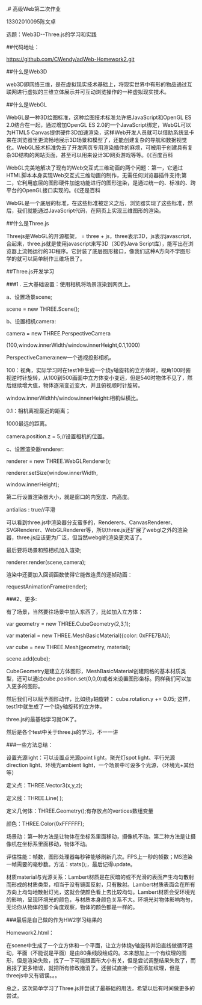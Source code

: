 .# 高级Web第二次作业

13302010095陈文卓

选题：Web3D--Three.js的学习和实践

##代码地址：

https://github.com/CWendy/adWeb-Homework2.git

##什么是Web3D

web3D即网络三维，是在虚拟现实技术基础上，将现实世界中有形的物品通过互联网进行虚拟的三维立体展示并可互动浏览操作的一种虚拟现实技术。

##什么是WebGL

WebGL是一种3D绘图标准，这种绘图技术标准允许把JavaScript和OpenGL ES 2.0结合在一起，通过增加OpenGL ES 2.0的一个JavaScript绑定，WebGL可以为HTML5 Canvas提供硬件3D加速渲染，这样Web开发人员就可以借助系统显卡来在浏览器里更流畅地展示3D场景和模型了，还能创建复杂的导航和数据视觉化。WebGL技术标准免去了开发网页专用渲染插件的麻烦，可被用于创建具有复杂3D结构的网站页面，甚至可以用来设计3D网页游戏等等。《《百度百科

WebGL完美地解决了现有的Web交互式三维动画的两个问题：第一，它通过HTML脚本本身实现Web交互式三维动画的制作，无需任何浏览器插件支持;第二，它利用底层的图形硬件加速功能进行的图形渲染，是通过统一的、标准的、跨平台的OpenGL接口实现的。《《还是百科

WebGL是一个底层的标准，在这些标准被定义之后，浏览器实现了这些标准，然后，我们就能通过JavaScript代码，在网页上实现三维图形的渲染。

##什么是Three.js

Threejs是WebGL的开源框架， = three + js，three表示3D，js表示javascript，合起来，three.js就是使用javascript来写3D（3D的Java Script库），能写出在浏览器上流畅运行的3D程序。它封装了底层图形接口，像我们这种A方向不学图形学的就可以简单制作三维场景了。

##Three.js开发学习

###1 . 三大基础设置：使用相机将场景渲染到网页上。

a、设置场景scene; 

scene = new THREE.Scene();

b、设置相机camera:

camera = new THREE.PerspectiveCamera

(100,window.innerWidth/window.innerHeight,0.1,1000)

PerspectiveCamera:new一个透视投影相机。

100：视角，实际学习时在test1中生成一个绕y轴旋转的立方体时，视角100时俯视逆时针旋转，从100到500画面中立方体变小变远，但是540时物体不见了，然后继续增大值，物体逐渐变近变大，并且俯视顺时针旋转。

window.innerWidthh/window.innerHeight:相机纵横比。

0.1：相机离视最近的距离；

1000最远的距离。

camera.position.z = 5;//设置相机的位置。

c、设置渲染器renderer:

renderer = new THREE.WebGLRenderer();

renderer.setSize(window.innerWidth, 

window.innerHeight);

第二行设置渲染器大小，就是窗口的内宽度、内高度。

antialias : true//平滑

可以看到three.js中渲染器分支蛮多的，Renderers、CanvasRenderer、SVGRenderer、WebGLRenderer等，所以three.js还扩展了webgl之外的渲染器，three.js应该更为广泛，但当然webgl的渲染更灵活了。

最后要将场景和照相机加入渲染;

renderer.render(scene,camera);

渲染中还要加入回调函数使得它能做连贯的逐帧动画：

requestAnimationFrame(render);

###2、更多:

有了场景，当然要往场景中加入东西了，比如加入立方体：

var geometry = new THREE.CubeGeometry(2,3,1);

var material = new THREE.MeshBasicMaterial({color: 0xFFE7BA});

var cube = new THREE.Mesh(geometry, material);

scene.add(cube);

CubeGeometry是建立方体图形，MeshBasicMaterial创建网格的基本材质类型，还可以通过cube.position.set(0,0,0)或者来设置图形坐标。同样我们可以加入更多的图形。

然后我们可以赋予图形动作，比如绕y轴旋转：
cube.rotation.y += 0.05;
这样，test1中就生成了一个绕y轴旋转的立方体，

three.js的最基础学习就OK了。


然后是各个test中关于three.js的学习，不一一讲

###一些方法总结：

设置光源light：可以设置点光源point light，聚光灯spot light、平行光源direction light、环境光ambient light，一个场景中可设多个光源，（环境光+其他等）

定义点：THREE.Vector3(x,y,z); 

定义线：THREE.Line(   );

定义几何体：THREE.Geometry();有存放点的vertices数组变量

颜色：THREE.Color(0xFFFFFF);   
  
场景动：第一种方法是让物体在坐标系里面移动，摄像机不动。第二种方法是让摄像机在坐标系里面移动，物体不动。

评估性能：帧数，图形处理器每秒钟能够刷新几次。FPS上一秒的帧数；MS渲染一帧需要的毫秒数。方法：stats();，最后记得update。

材质material与光源关系：Lambert材质是在灰暗的或不光滑的表面产生均匀散射而形成的材质类型，相当于没有镜面反射，只有散射。Lambert材质表面会在所有方向上均匀地散射灯光，这就会使颜色看上去比较均匀。Lambert材质会受环境光的影响，呈现环境光的颜色，与材质本身颜色关系不大。环境光对物体影响均匀，无论你从物体的那个角度观察，物体的颜色都是一样的。


###最后是自己做的作为HW2学习结果的

Homework2.html：

在scene中生成了一个立方体和一个平面，让立方体绕y轴旋转并沿直线做循环运动，平面（不能说是平面）是由80条线段绘成的。本来想加上一个有纹理的图形，但是渲染失败，找了一下可能跟画布大小有关，但是尝试调整结果失败了，而且报了更多错误，就把所有修改撤消了。还尝试直接一个面添加纹理，但是threejs中又有错误。。。

总之，这次简单学习了Three.js并尝试了最基础的用法，希望以后有时间做更多的尝试。
